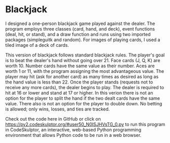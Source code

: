 # Blackjack

I designed a one-person blackjack game played against the dealer.  The program employs three classes (card, hand, and deck), event functions (deal, hit, or stand), and a draw function and runs using two imported packages (simpleguitk and random).  For images of playing cards, I used a tiled image of a deck of cards.

This version of blackjack follows standard blackjack rules.  The player's goal is to beat the dealer's hand without going over 21.  Face cards (J, Q, K) are worth 10.  Number cards have the same value as their number.  Aces are worth 1 or 11, with the program assigning the most advantageous value. The player may hit (ask for another card) as many times as desired as long as the hand value is less than 22.  Once the player stands (requests not to receive any more cards), the dealer begins to play.  The dealer is required to hit at 16 or lower and stand at 17 or higher.  In this verion there is not an option for the player to split the hand if the two dealt cards have the same value.  There also is not an option for the player to double down. No betting is allowed; only wins, losses, and ties are tracked.

Check out the code here in GitHub or click on https://py2.codeskulptor.org/#user50_N0ISJHVsTG_0.py to run this program in CodeSkulptor, an interactive, web-based Python programming environment that allows Python code to be run in a web browser.

